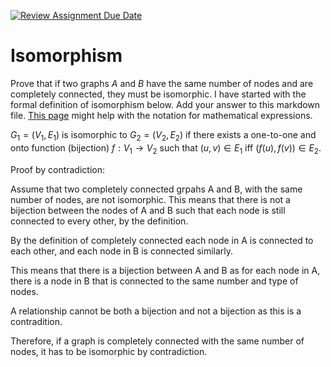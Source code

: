 [![Review Assignment Due Date](https://classroom.github.com/assets/deadline-readme-button-24ddc0f5d75046c5622901739e7c5dd533143b0c8e959d652212380cedb1ea36.svg)](https://classroom.github.com/a/ppBU16qM)
# Isomorphism

Prove that if two graphs $A$ and $B$ have the same number of nodes and are
completely connected, they must be isomorphic. I have started with the formal
definition of isomorphism below. Add your answer to this markdown file. [This
page](https://docs.github.com/en/get-started/writing-on-github/working-with-advanced-formatting/writing-mathematical-expressions)
might help with the notation for mathematical expressions.

$G_1=(V_1 , E_1)$ is isomorphic to $G_2 = (V_2, E_2)$ if there exists a
one-to-one and onto function (bijection) $f: V_1 \rightarrow V_2$ such that $(u,v)
\in E_1$ iff $(f(u),f(v)) \in E_2$.

Proof by contradiction:

Assume that two completely connected grpahs A and B, with the same number of nodes, 
are not isomorphic. This means that there is not a bijection between the nodes of
A and B such that each node is still connected to every other, by the definition.

By the definition of completely connected each node in A is connected to each
other, and each node in B is connected similarly.

This means that there is a bijection between A and B as for each node in A,
there is a node in B that is connected to the same number and type of nodes.

A relationship cannot be both a bijection and not a bijection as this is a
contradition.

Therefore, if a graph is completely connected with the same number of nodes,
it has to be isomorphic by contradiction.
